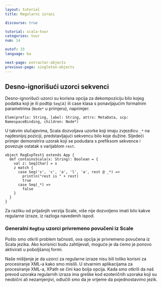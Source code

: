 ```yaml
---
layout: tutorial
title: Regularni izrazi

discourse: true

tutorial: scala-tour
categories: tour
num: 14

outof: 33
language: ba

next-page: extractor-objects
previous-page: singleton-objects
---
```


## Desno-ignorišući uzorci sekvenci ##

Desno-ignorišući uzorci su korisna opcija za dekompoziciju bilo kojeg podatka koji je ili podtip `Seq[A]` 
ili case klasa s ponavljajućim formalnim parametrima (`Node*` u primjeru), naprimjer:

    Elem(prefix: String, label: String, attrs: MetaData, scp: NamespaceBinding, children: Node*)

U takvim slučajevima, Scala dozvoljava uzorke koji imaju zvjezdicu `_*` na najdesnijoj poziciji, predstavljajući sekvencu bilo koje dužine.
Sljedeći primjer demonstrira uzorak koji se podudara s prefiksom sekvence i povezuje ostatak s varijablom `rest`.

    object RegExpTest1 extends App {
      def containsScala(x: String): Boolean = {
        val z: Seq[Char] = x
        z match {
          case Seq('s', 'c', 'a', 'l', 'a', rest @ _*) =>
            println("rest is " + rest)
            true
          case Seq(_*) =>
            false
        }
      }
    }

Za razliku od prijašnjih verzija Scale, više nije dozvoljeno imati bilo kakve regularne izraze, iz razloga navedenih ispod.

### Generalni `RegExp` uzorci privremeno povučeni iz Scale ###

Pošto smo otkrili problem tačnosti, ova opcija je privremeno povučena iz Scala jezika.
Ako korisnici budu zahtijevali, moguće je da ćemo je ponovo aktivirati u poboljšanoj formi.

Naše mišljenje je da uzorci za regularne izraze nisu bili toliko korisni za procesiranje XML-a kako smo mislili.
U stvarnim aplikacijama za procesiranje XML-a, XPath se čini kao bolja opcija.
Kada smo otkrili da naš prevod uzoraka regularnih izraza ima greške kod ezoteričnih uzoraka koji su neobični ali nezamjenjivi,
odlučili smo da je vrijeme da pojednostavimo jezik.
